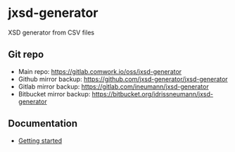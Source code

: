 # jxsd-generator

XSD generator from CSV files

## Git repo

* Main repo: https://gitlab.comwork.io/oss/jxsd-generator
* Github mirror backup: https://github.com/jxsd-generator/jxsd-generator
* Gitlab mirror backup: https://gitlab.com/ineumann/jxsd-generator
* Bitbucket mirror backup: https://bitbucket.org/idrissneumann/jxsd-generator

## Documentation

* [Getting started](./docs/getting-started.md)
